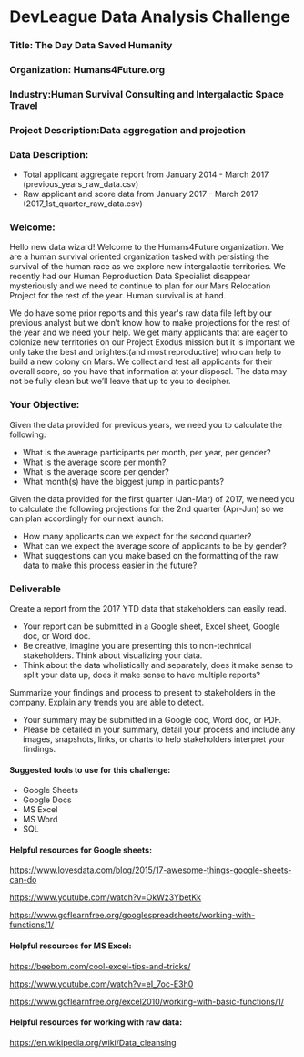 # DevLeague Data Analysis Challenge

### Title:  The Day Data Saved Humanity
### Organization: Humans4Future.org
### Industry:Human Survival Consulting and Intergalactic Space Travel
### Project Description:Data aggregation and projection
### Data Description:
  - Total applicant aggregate report from January 2014 - March 2017 (previous_years_raw_data.csv)
  - Raw applicant and score data from January 2017 - March 2017 (2017_1st_quarter_raw_data.csv)
### Welcome:
Hello new data wizard! Welcome to the Humans4Future organization. We are a human survival oriented organization tasked with persisting the survival of the human race as we explore new intergalactic territories. We recently had our Human Reproduction Data Specialist disappear mysteriously and we need to continue to plan for our Mars Relocation Project for the rest of the year. Human survival is at hand.

We do have some prior reports and this year's raw data file left by our previous analyst but we don’t know how to make projections for the rest of the year and we need your help. We get many applicants that are eager to colonize new territories on our Project Exodus mission but it is important we only take the best and brightest(and most reproductive) who can help to build a new colony on Mars. We collect and test all applicants for their overall score, so you have that information at your disposal. The data may not be fully clean but we’ll leave that up to you to decipher.

### Your Objective:
Given the data provided for previous years, we need you to calculate the following:
  - What is the average participants per month, per year, per gender?
  - What is the average score per month?
  - What is the average score per gender?
  - What month(s) have the biggest jump in participants?

Given the data provided for the first quarter (Jan-Mar) of 2017, we need you to calculate the following projections for the 2nd quarter (Apr-Jun) so we can plan accordingly for our next launch:
  - How many applicants can we expect for the second quarter?
  - What can we expect the average score of applicants to be by gender?
  - What suggestions can you make based on the formatting of the raw data to make this process easier in the future?

### Deliverable
Create a report from the 2017 YTD data that stakeholders can easily read.
  - Your report can be submitted  in a Google sheet, Excel sheet, Google doc, or Word doc.
  - Be creative, imagine you are presenting this to non-technical stakeholders. Think about visualizing your data.
  - Think about the data wholistically and separately, does it make sense to split your data up, does it make sense to have multiple reports?

Summarize your findings and process to present to stakeholders in the company. Explain any trends you are able to detect. 
  - Your summary may be submitted in a Google doc, Word doc, or PDF.
  - Please be detailed in your summary, detail your process and include any images, snapshots, links, or charts to help stakeholders interpret your findings.

#### Suggested tools to use for this challenge:
  - Google Sheets
  - Google Docs
  - MS Excel
  - MS Word
  - SQL

#### Helpful resources for Google sheets: 
https://www.lovesdata.com/blog/2015/17-awesome-things-google-sheets-can-do

https://www.youtube.com/watch?v=OkWz3YbetKk

https://www.gcflearnfree.org/googlespreadsheets/working-with-functions/1/

#### Helpful resources for MS Excel:
https://beebom.com/cool-excel-tips-and-tricks/

https://www.youtube.com/watch?v=eI_7oc-E3h0

https://www.gcflearnfree.org/excel2010/working-with-basic-functions/1/

#### Helpful resources for working with raw data:
https://en.wikipedia.org/wiki/Data_cleansing
